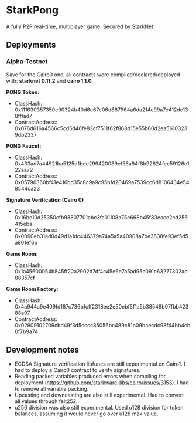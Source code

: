 # StarkPong
A fully P2P real-time, multiplayer game. Secured by StarkNet.

## Deployments

### Alpha-Testnet
Save for the Cairo0 one, all contracts were compiled/declared/deployed with: **starknet 0.11.2** and **cairo 1.1.0**

**PONG Token:**
- ClassHash: 0x111630357350e90324b40d6e67c06d687964a6da214c99a7e412dc138fffad7
- ContractAddress: 0x076d616a4566c5cd5d46fe83cf7511f62f868d15e55b60d2ea56103239db2337

**PONG Faucet:**
- ClassHash: 0x433ad7a44921ba5125d1bde299420089ef56a94f8b92824fec59126e122aa72
- ContractAddress: 0x05796360bf41e416bd35c8c9a9c95bfd20469a7539cc6d8106434e548544ca23

**Signature Verification (Cairo 0)**
- ClassHash: 0x16bc10d25350cfb98807701abc3fc01108a75e668b45f83eace2ed256415eba
- ContractAddress: 0x0090eb31ad0d49d1a1dc446379a74a5a5a40908a7be3838fe93ef5d5a801ef6b

**Game Room:**
- ClassHash: 0x1a45600054b845ff22a2902d7df4c45e6e7a5ad95c091c63277302ac88357cf

**Game Room Factory:**
- ClassHash: 0x4a944a9e409fd187c736bfcff2318ee2e50ebf5f1a5b38549b07fbb42388a07
- ContractAddress: 0x02909102709cbd49f3d5cccc85056bc489c81b09baecdc98f44bb4cb0f7b9a74

## Development notes
- ECDSA Signature verification libfuncs are still experimental on Cairo1. I had to deploy a Cairo0 contract to verify signatures.
- Reading packed variables produced errors when compiling for deployment (https://github.com/starkware-libs/cairo/issues/3153). I had to remove all variable packing.
- Upcasting and downcasting are also still experimental. Had to convert all values through felt252.
- u256 division was also still experimental. Used u128 division for token balances, assuming it would never go over u128 max value.
